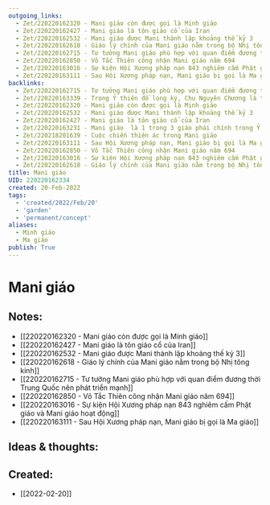 ```yaml
---
outgoing_links:
  - Zet/220220162320 - Mani giáo còn được gọi là Minh giáo
  - Zet/220220162427 - Mani giáo là tôn giáo cổ của Iran
  - Zet/220220162532 - Mani giáo được Mani thành lập khoảng thế kỷ 3
  - Zet/220220162618 - Giáo lý chính của Mani giáo nằm trong bộ Nhị tông kinh
  - Zet/220220162715 - Tư tưởng Mani giáo phù hợp với quan điểm đương thời Trung Quốc nên phát triển mạnh
  - Zet/220220162850 - Võ Tắc Thiên công nhận Mani giáo năm 694
  - Zet/220220163016 - Sự kiện Hội Xương pháp nạn 843 nghiêm cấm Phật giáo và Mani giáo hoạt động
  - Zet/220220163111 - Sau Hội Xương pháp nạn, Mani giáo bị gọi là Ma giáo
backlinks:
  - Zet/220220162715 - Tư tưởng Mani giáo phù hợp với quan điểm đương thời Trung Quốc nên phát triển mạnh
  - Zet/220220163339 - Trong Ỷ thiên đồ long ký, Chu Nguyên Chương là thành viên Mani giáo
  - Zet/220220162320 - Mani giáo còn được gọi là Minh giáo
  - Zet/220220162532 - Mani giáo được Mani thành lập khoảng thế kỷ 3
  - Zet/220220162427 - Mani giáo là tôn giáo cổ của Iran
  - Zet/220220163231 - Mani giáo  là 1 trong 3 giáo phái chính trong Ỷ thiên đồ long ký
  - Zet/220218201639 - Cuộc chiến thiện ác trong Mani giáo
  - Zet/220220163111 - Sau Hội Xương pháp nạn, Mani giáo bị gọi là Ma giáo
  - Zet/220220162850 - Võ Tắc Thiên công nhận Mani giáo năm 694
  - Zet/220220163016 - Sự kiện Hội Xương pháp nạn 843 nghiêm cấm Phật giáo và Mani giáo hoạt động
  - Zet/220220162618 - Giáo lý chính của Mani giáo nằm trong bộ Nhị tông kinh
title: Mani giáo
UID: 220220162334
created: 20-Feb-2022
tags:
  - 'created/2022/Feb/20'
  - 'garden'
  - 'permanent/concept'
aliases:
  - Minh giáo
  - Ma giáo
publish: True
---
```

# Mani giáo

## Notes:
- [[220220162320 - Mani giáo còn được gọi là Minh giáo]]
- [[220220162427 - Mani giáo là tôn giáo cổ của Iran]]
- [[220220162532 - Mani giáo được Mani thành lập khoảng thế kỷ 3]]
- [[220220162618 - Giáo lý chính của Mani giáo nằm trong bộ Nhị tông kinh]]
- [[220220162715 - Tư tưởng Mani giáo phù hợp với quan điểm đương thời Trung Quốc nên phát triển mạnh]]
- [[220220162850 - Võ Tắc Thiên công nhận Mani giáo năm 694]]
- [[220220163016 - Sự kiện Hội Xương pháp nạn 843 nghiêm cấm Phật giáo và Mani giáo hoạt động]]
- [[220220163111 - Sau Hội Xương pháp nạn, Mani giáo bị gọi là Ma giáo]]

## Ideas & thoughts:


## Created:
- [[2022-02-20]]
